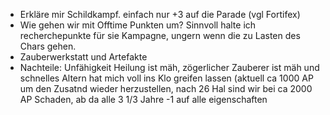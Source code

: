 * Erkläre mir Schildkampf. einfach nur +3 auf die Parade (vgl Fortifex)
* Wie gehen wir mit Offtime Punkten um? Sinnvoll halte ich recherchepunkte für sie Kampagne, ungern wenn die zu Lasten des Chars gehen.
* Zauberwerkstatt und Artefakte
* Nachteile: Unfähigkeit Heilung ist mäh, zögerlicher Zauberer ist mäh und schnelles Altern hat mich voll ins Klo greifen lassen (aktuell ca 1000 AP um den Zusatnd wieder herzustellen, nach 26 Hal sind wir bei ca 2000 AP Schaden, ab da alle 3 1/3 Jahre -1 auf alle eigenschaften